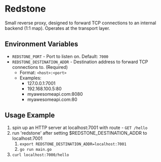 # Redstone

Small reverse proxy, designed to forward TCP connections to an internal backend (1:1 map). Operates at the transport layer.

## Environment Variables

- `REDSTONE_PORT` - Port to listen on. Default: `7000`
- `REDSTONE_DESTINATION_ADDR` - Destination address to forward TCP connections to. (Required)
  - Format: `<host>:<port>`
  - Examples:
    - 127.0.0.1:7001
    - 192.168.100.5:80
    - myawesomeapi.com:8080 
    - myawesomeapi.com:80

## Usage Example

1. spin up an HTTP server at localhost:7001 with route - `GET /hello`
2. run 'redstone' after setting $REDSTONE_DESTINATION_ADDR to localhost:7001
   1. `export REDSTONE_DESTINATION_ADDR=localhost:7001`
   2. `go run main.go`
3. `curl localhost:7000/hello`